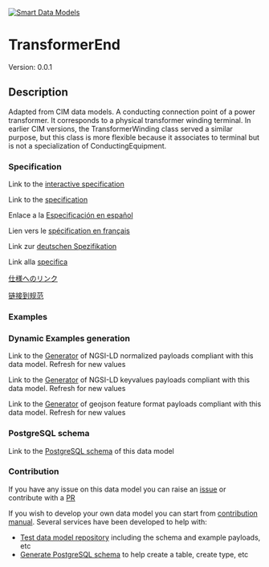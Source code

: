 [![Smart Data Models](https://smartdatamodels.org/wp-content/uploads/2022/01/SmartDataModels_logo.png "Logo")](https://smartdatamodels.org)
# TransformerEnd
Version: 0.0.1

## Description 

Adapted from CIM data models. A conducting connection point of a power transformer. It corresponds to a physical transformer winding terminal.  In earlier CIM versions, the TransformerWinding class served a similar purpose, but this class is more flexible because it associates to terminal but is not a specialization of ConductingEquipment.
### Specification

Link to the [interactive specification](https://swagger.lab.fiware.org/?url=https://smart-data-models.github.io/dataModel.EnergyCIM/TransformerEnd/swagger.yaml)

Link to the [specification](https://github.com/smart-data-models/dataModel.EnergyCIM/blob/master/TransformerEnd/doc/spec.md)

Enlace a la [Especificación en español](https://github.com/smart-data-models/dataModel.EnergyCIM/blob/master/TransformerEnd/doc/spec_ES.md)

Lien vers le [spécification en français](https://github.com/smart-data-models/dataModel.EnergyCIM/blob/master/TransformerEnd/doc/spec_FR.md)

Link zur [deutschen Spezifikation](https://github.com/smart-data-models/dataModel.EnergyCIM/blob/master/TransformerEnd/doc/spec_DE.md)

Link alla [specifica](https://github.com/smart-data-models/dataModel.EnergyCIM/blob/master/TransformerEnd/doc/spec_IT.md)

[仕様へのリンク](https://github.com/smart-data-models/dataModel.EnergyCIM/blob/master/TransformerEnd/doc/spec_JA.md)

[链接到规范](https://github.com/smart-data-models/dataModel.EnergyCIM/blob/master/TransformerEnd/doc/spec_ZH.md)
### Examples
### Dynamic Examples generation

Link to the [Generator](https://smartdatamodels.org/extra/ngsi-ld_generator.php?schemaUrl=https://raw.githubusercontent.com/smart-data-models/dataModel.EnergyCIM/master/TransformerEnd/schema.json&email=info@smartdatamodels.org) of NGSI-LD normalized payloads compliant with this data model. Refresh for new values

Link to the [Generator](https://smartdatamodels.org/extra/ngsi-ld_generator_keyvalues.php?schemaUrl=https://raw.githubusercontent.com/smart-data-models/dataModel.EnergyCIM/master/TransformerEnd/schema.json&email=info@smartdatamodels.org) of NGSI-LD keyvalues payloads compliant with this data model. Refresh for new values

Link to the [Generator](https://smartdatamodels.org/extra/geojson_features_generator.php?schemaUrl=https://raw.githubusercontent.com/smart-data-models/dataModel.EnergyCIM/master/TransformerEnd/schema.json&email=info@smartdatamodels.org) of geojson feature format payloads compliant with this data model. Refresh for new values
### PostgreSQL schema

Link to the [PostgreSQL schema](https://github.com/smart-data-models/dataModel.EnergyCIM/blob/master/TransformerEnd/schema.sql) of this data model
### Contribution

 If you have any issue on this data model you can raise an [issue](https://github.com/smart-data-models/dataModel.EnergyCIM/issues)  or contribute with a [PR](https://github.com/smart-data-models/dataModel.EnergyCIM/pulls)

 If you wish to develop your own data model you can start from [contribution manual](https://bit.ly/contribution_manual). Several services have been developed to help with: 
 - [Test data model repository](https://smartdatamodels.org/index.php/data-models-contribution-api/) including the schema and example payloads, etc
 - [Generate PostgreSQL schema](https://smartdatamodels.org/index.php/sql-service/) to help create a table, create type, etc